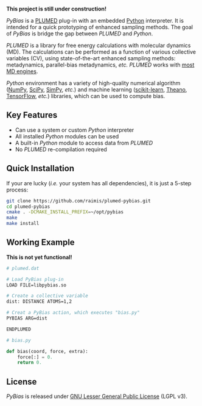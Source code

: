 
**This project is still under construction!**

*PyBias* is a [PLUMED](http://www.plumed.org/) plug-in with an embedded
[Python](http://www.python.org/) interpreter. It is intended for a quick
prototyping of enhanced sampling methods. The goal of *PyBias* is bridge
the gap between *PLUMED* and *Python*.

*PLUMED* is a library for free energy calculations with molecular
dynamics (MD). The calculations can be performed as a function of
various collective variables (CV), using state-of-the-art enhanced
sampling methods: metadynamics, parallel-bias metadynamics, *etc.*
*PLUMED* works with [most MD engines](http://www.plumed.org/md-engines).

*Python* environment has a variety of high-quality numerical algorithm
([NumPy](http://www.numpy.org/), [SciPy](http://www.scipy.org/),
[SimPy](http://www.sympy.org/), *etc.*) and machine learning
([scikit-learn](http://www.scikit-learn.org/),
[Theano](http://www.deeplearning.net/software/theano/),
[TensorFlow](http://www.tensorflow.org/), *etc.*) libraries, which can
be used to compute bias.

## Key Features

-   Can use a system or custom *Python* interpreter
-   All installed *Python* modules can be used
-   A built-in *Python* module to access data from *PLUMED*
-   No *PLUMED* re-compilation required

## Quick Installation

If your are lucky (*i.e.* your system has all dependencies), it is just
a 5-step process:

```bash
git clone https://github.com/raimis/plumed-pybias.git
cd plumed-pybias
cmake . -DCMAKE_INSTALL_PREFIX=~/opt/pybias
make
make install
```

## Working Example

**This is not yet functional!**

```bash
# plumed.dat

# Load PyBias plug-in
LOAD FILE=libpybias.so

# Create a collective variable
dist: DISTANCE ATOMS=1,2

# Creat a PyBias action, which executes "bias.py"
PYBIAS ARG=dist

ENDPLUMED
```

```python
# bias.py

def bias(coord, force, extra):
    force[:] = 0.
    return 0.
```

## License

*PyBias* is released under [GNU Lesser General Public
License](https://www.gnu.org/licenses/lgpl-3.0-standalone.html) (LGPL
v3).
